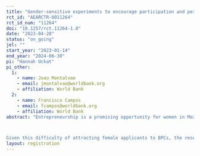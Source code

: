 ```yaml
---
title: "Gender-sensitive experiments to encourage participation and performance in a Business Plan Competition in Mozambique"
rct_id: "AEARCTR-0011264"
rct_id_num: "11264"
doi: "10.1257/rct.11264-1.0"
date: "2023-04-20"
status: "on_going"
jel: ""
start_year: "2023-01-14"
end_year: "2024-06-30"
pi: "Hannah Uckat"
pi_other:
  1:
    - name: Joao Montalvao
    - email: jmontalvao@worldbank.org
    - affiliation: World Bank
  2:
    - name: Francisco Campos
    - email: fcampos@worldbank.org
    - affiliation: World Bank
abstract: "Entrepreneurship is a promising opportunity for women in Mozambique, but female entrepreneurs in the country continue to face many constraints and are concentrated in small-scale, low-growth, informal businesses in services sectors – similar to many other low- or middle-income countries. A World Bank funded project – Harnessing the Demographic Dividend (HDD, P166100) – is launching a nation-wide Business Plan Competition in Mozambique with the explicit aim of attracting and supporting female-owned high-growth businesses. The winners of the BPC in Mozambique will receive grants, training and mentoring, and access to an internship program. The project specifies that 50 % of all BPC winners must be female, thereby instituting a gender quota. Previous experiences in several African have shown that women are underrepresented among the applicants and winners of BPCs, even though their returns from winning these competitions are at least as large as men’s.

Given this difficulty of attracting female applicants to BPCs, the research team, in collaboration with the HDD project team, will conduct a randomized controlled trial (RCT) to test different interventions that aim to increase the participants’ likelihood of applying to the BPC and the performance of their businesses within and outside the BPC. Tested against 0) no intervention and 1) a factual control intervention, three different interventions will be employed which aim to mitigate different possible constraints to successful participation in the BPC: 2) a quota intervention that makes the gender quota in the BPC salient and aims to alleviate the constraint that women are less likely to enter competitions against men, and are less competitive when facing male competitors; 3) an inspirational intervention presenting same-gendered role models that aims to boost participant’s aspirations and confidence to enter the competition; and 4) application assistance that aims to reduce the costs of applying and address practical constraints to participation. "
layout: registration
---
```


